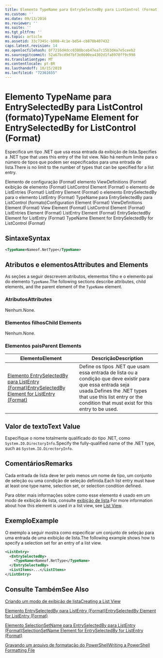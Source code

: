 ```yaml
---
title: Elemento TypeName para EntrySelectedBy para ListControl (Format) | Microsoft Docs
ms.custom: ''
ms.date: 09/13/2016
ms.reviewer: ''
ms.suite: ''
ms.tgt_pltfrm: ''
ms.topic: article
ms.assetid: 33c7345c-b808-4c1e-bd54-cb870b407432
caps.latest.revision: 14
ms.openlocfilehash: 0f7216d4dcc0380bceb47ea7c15b3d4a7e5ceeb2
ms.sourcegitcommit: 52a67bcd9d7bf3e8600ea4302d1fa8970ff9c998
ms.translationtype: MT
ms.contentlocale: pt-BR
ms.lasthandoff: 10/15/2019
ms.locfileid: "72361655"
---
```

# <a name="typename-element-for-entryselectedby-for-listcontrol-format"></a><span data-ttu-id="e9d29-102">Elemento TypeName para EntrySelectedBy para ListControl (formato)</span><span class="sxs-lookup"><span data-stu-id="e9d29-102">TypeName Element for EntrySelectedBy for ListControl (Format)</span></span>

<span data-ttu-id="e9d29-103">Especifica um tipo .NET que usa essa entrada da exibição de lista.</span><span class="sxs-lookup"><span data-stu-id="e9d29-103">Specifies a .NET type that uses this entry of the list view.</span></span> <span data-ttu-id="e9d29-104">Não há nenhum limite para o número de tipos que podem ser especificados para uma entrada de lista.</span><span class="sxs-lookup"><span data-stu-id="e9d29-104">There is no limit to the number of types that can be specified for a list entry.</span></span>

<span data-ttu-id="e9d29-105">Elemento de configuração (Format) elemento ViewDefinitions (Format) exibição de elemento (Format) ListControl Element (Format) o elemento de ListEntries (Format) ListEntry Element (Format) o elemento EntrySelectedBy para o elemento ListEntry (Format) TypeName para EntrySelectedBy para ListControl (formato)</span><span class="sxs-lookup"><span data-stu-id="e9d29-105">Configuration Element (Format) ViewDefinitions Element (Format) View Element (Format) ListControl Element (Format) ListEntries Element (Format) ListEntry Element (Format) EntrySelectedBy Element for ListEntry (Format) TypeName Element for EntrySelectedBy for ListControl (Format)</span></span>

## <a name="syntax"></a><span data-ttu-id="e9d29-106">Sintaxe</span><span class="sxs-lookup"><span data-stu-id="e9d29-106">Syntax</span></span>

```xml
<TypeName>Nameof.NetType</TypeName>
```

## <a name="attributes-and-elements"></a><span data-ttu-id="e9d29-107">Atributos e elementos</span><span class="sxs-lookup"><span data-stu-id="e9d29-107">Attributes and Elements</span></span>

<span data-ttu-id="e9d29-108">As seções a seguir descrevem atributos, elementos filho e o elemento pai do elemento `TypeName`.</span><span class="sxs-lookup"><span data-stu-id="e9d29-108">The following sections describe attributes, child elements, and the parent element of the `TypeName` element.</span></span>

### <a name="attributes"></a><span data-ttu-id="e9d29-109">Atributos</span><span class="sxs-lookup"><span data-stu-id="e9d29-109">Attributes</span></span>

<span data-ttu-id="e9d29-110">Nenhum.</span><span class="sxs-lookup"><span data-stu-id="e9d29-110">None.</span></span>

### <a name="child-elements"></a><span data-ttu-id="e9d29-111">Elementos filhos</span><span class="sxs-lookup"><span data-stu-id="e9d29-111">Child Elements</span></span>

<span data-ttu-id="e9d29-112">Nenhum.</span><span class="sxs-lookup"><span data-stu-id="e9d29-112">None.</span></span>

### <a name="parent-elements"></a><span data-ttu-id="e9d29-113">Elementos pais</span><span class="sxs-lookup"><span data-stu-id="e9d29-113">Parent Elements</span></span>

|<span data-ttu-id="e9d29-114">Elemento</span><span class="sxs-lookup"><span data-stu-id="e9d29-114">Element</span></span>|<span data-ttu-id="e9d29-115">Descrição</span><span class="sxs-lookup"><span data-stu-id="e9d29-115">Description</span></span>|
|-------------|-----------------|
|[<span data-ttu-id="e9d29-116">Elemento EntrySelectedBy para ListEntry (Format)</span><span class="sxs-lookup"><span data-stu-id="e9d29-116">EntrySelectedBy Element for ListEntry (Format)</span></span>](./entryselectedby-element-for-listentry-for-listcontrol-format.md)|<span data-ttu-id="e9d29-117">Define os tipos .NET que usam essa entrada de lista ou a condição que deve existir para que essa entrada seja usada.</span><span class="sxs-lookup"><span data-stu-id="e9d29-117">Defines the .NET types that use this list entry or the condition that must exist for this entry to be used.</span></span>|

## <a name="text-value"></a><span data-ttu-id="e9d29-118">Valor de texto</span><span class="sxs-lookup"><span data-stu-id="e9d29-118">Text Value</span></span>

<span data-ttu-id="e9d29-119">Especifique o nome totalmente qualificado do tipo .NET, como `System.IO.DirectoryInfo`.</span><span class="sxs-lookup"><span data-stu-id="e9d29-119">Specify the fully-qualified name of the .NET type, such as `System.IO.DirectoryInfo`.</span></span>

## <a name="remarks"></a><span data-ttu-id="e9d29-120">Comentários</span><span class="sxs-lookup"><span data-stu-id="e9d29-120">Remarks</span></span>

<span data-ttu-id="e9d29-121">Cada entrada de lista deve ter pelo menos um nome de tipo, um conjunto de seleção ou uma condição de seleção definida.</span><span class="sxs-lookup"><span data-stu-id="e9d29-121">Each list entry must have at least one type name, selection set, or selection condition defined.</span></span>

<span data-ttu-id="e9d29-122">Para obter mais informações sobre como esse elemento é usado em um modo de exibição de lista, consulte [exibição de lista](./creating-a-list-view.md).</span><span class="sxs-lookup"><span data-stu-id="e9d29-122">For more information about how this element is used in a list view, see [List View](./creating-a-list-view.md).</span></span>

## <a name="example"></a><span data-ttu-id="e9d29-123">Exemplo</span><span class="sxs-lookup"><span data-stu-id="e9d29-123">Example</span></span>

<span data-ttu-id="e9d29-124">O exemplo a seguir mostra como especificar um conjunto de seleção para uma entrada de uma exibição de lista.</span><span class="sxs-lookup"><span data-stu-id="e9d29-124">The following example shows how to specify a selection set for an entry of a list view.</span></span>

```xml
<ListEntry>
  <EntrySelectedBy>
    <TypeName>Nameof.NetType</TypeName>
  </EntrySelectedBy>
  <ListItems>...</ListItems>
</ListEntry>
```

## <a name="see-also"></a><span data-ttu-id="e9d29-125">Consulte Também</span><span class="sxs-lookup"><span data-stu-id="e9d29-125">See Also</span></span>

[<span data-ttu-id="e9d29-126">Criando um modo de exibição de lista</span><span class="sxs-lookup"><span data-stu-id="e9d29-126">Creating a List View</span></span>](./creating-a-list-view.md)

[<span data-ttu-id="e9d29-127">Elemento EntrySelectedBy para ListEntry (Format)</span><span class="sxs-lookup"><span data-stu-id="e9d29-127">EntrySelectedBy Element for ListEntry (Format)</span></span>](./entryselectedby-element-for-listentry-for-listcontrol-format.md)

[<span data-ttu-id="e9d29-128">Elemento SelectionSetName para EntrySelectedBy para ListEntry (Format)</span><span class="sxs-lookup"><span data-stu-id="e9d29-128">SelectionSetName Element for EntrySelectedBy for ListEntry (Format)</span></span>](./selectionsetname-element-for-entryselectedby-for-listcontrol-format.md)

[<span data-ttu-id="e9d29-129">Gravando um arquivo de formatação do PowerShell</span><span class="sxs-lookup"><span data-stu-id="e9d29-129">Writing a PowerShell Formatting File</span></span>](./writing-a-powershell-formatting-file.md)
